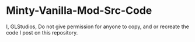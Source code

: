 Minty-Vanilla-Mod-Src-Code
==========================

I, GLStudios, Do not
give permission for anyone
to copy, and or recreate the
code I post on this repository.
